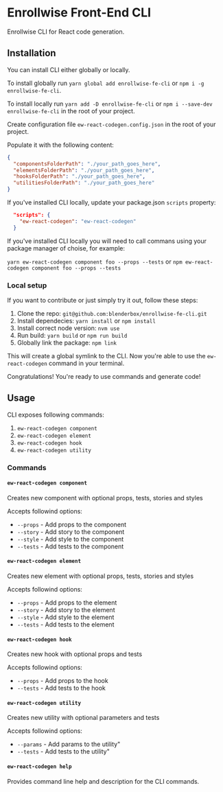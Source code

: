 # Enrollwise Front-End CLI

Enrollwise CLI for React code generation.

## Installation

You can install CLI either globally or locally.

To install globally run `yarn global add enrollwise-fe-cli` or `npm i -g enrollwise-fe-cli`.

To install locally run `yarn add -D enrollwise-fe-cli` or `npm i --save-dev enrollwise-fe-cli` in the root of your project.

Create configuration file `ew-react-codegen.config.json` in the root of your project.

Populate it with the following content:

```json
{
  "componentsFolderPath": "./your_path_goes_here",
  "elementsFolderPath": "./your_path_goes_here",
  "hooksFolderPath": "./your_path_goes_here",
  "utilitiesFolderPath": "./your_path_goes_here"
}
```

If you've installed CLI locally, update your package.json `scripts` property:

```json
  "scripts": {
    "ew-react-codegen": "ew-react-codegen"
  }
```

If you've installed CLI locally you will need to call commans using your package manager of choise, for example:

`yarn ew-react-codegen component foo --props --tests` or `npm ew-react-codegen component foo --props --tests`

### Local setup

If you want to contribute or just simply try it out, follow these steps:

1. Clone the repo: `git@github.com:blenderbox/enrollwise-fe-cli.git`
2. Install dependecies: `yarn install` or `npm install`
3. Install correct node version: `nvm use`
4. Run build: `yarn build` or `npm run build`
5. Globally link the package: `npm link`

This will create a global symlink to the CLI. Now you're able to use the `ew-react-codegen` command in your terminal.

Congratulations! You're ready to use commands and generate code!

## Usage

CLI exposes following commands:

1. `ew-react-codegen component`
2. `ew-react-codegen element`
3. `ew-react-codegen hook`
4. `ew-react-codegen utility`

### Commands

#### `ew-react-codegen component`

Creates new component with optional props, tests, stories and styles

Accepts followind options:

- `--props` - Add props to the component
- `--story` - Add story to the component
- `--style` - Add style to the component
- `--tests` - Add tests to the component

#### `ew-react-codegen element`

Creates new element with optional props, tests, stories and styles

Accepts followind options:

- `--props` - Add props to the element
- `--story` - Add story to the element
- `--style` - Add style to the element
- `--tests` - Add tests to the element

#### `ew-react-codegen hook`

Creates new hook with optional props and tests

Accepts followind options:

- `--props` - Add props to the hook
- `--tests` - Add tests to the hook

#### `ew-react-codegen utility`

Creates new utility with optional parameters and tests

Accepts followind options:

- `--params` - Add params to the utility"
- `--tests` - Add tests to the utility"

#### `ew-react-codegen help`

Provides command line help and description for the CLI commands.
